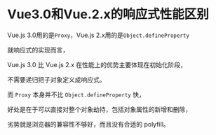 # Vue3.0和Vue.2.x的响应式性能区别

Vue.js 3.0用的是`Proxy`，Vue.js 2.x用的是`Object.defineProperty`

就响应式的实现而言，

Vue.js 3.0 比 Vue.js 2.x 在性能上的优势主要体现在初始化阶段，

不需要递归把子对象定义成响应式。

而 `Proxy` 本身并不比 `Object.defineProperty` 快，

好处是在于可以直接对整个对象劫持，包括对象属性的新增和删除，

劣势就是浏览器的兼容性不够好，而且没有合适的 polyfill。

